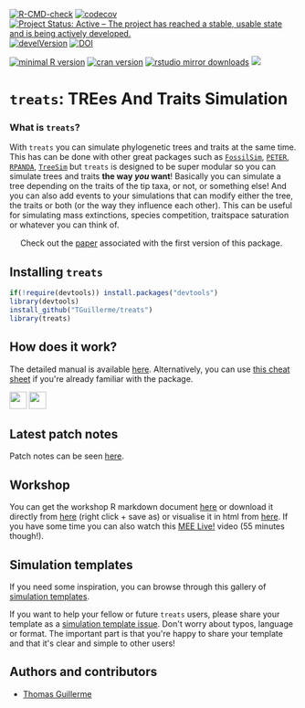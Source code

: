 [![R-CMD-check](https://github.com/TGuillerme/treats/workflows/R-CMD-check/badge.svg)](https://github.com/TGuillerme/treats/actions)
[![codecov](https://codecov.io/gh/TGuillerme/treats/graph/badge.svg?token=NY0M0TX334)](https://codecov.io/gh/TGuillerme/treats)
[![Project Status: Active – The project has reached a stable, usable state and is being actively developed.](https://www.repostatus.org/badges/latest/active.svg)](https://www.repostatus.org/#active)
[![develVersion](https://img.shields.io/badge/devel%20version-1.0.3-green.svg?style=flat)](https://github.com/TGuillerme/treats/tree/master)
[![DOI](https://zenodo.org/badge/299272555.svg)](https://zenodo.org/badge/latestdoi/299272555)

[![minimal R version](https://img.shields.io/badge/R%3E%3D-4.0.0-6666ff.svg)](https://cran.r-project.org/)
[![cran version](http://www.r-pkg.org/badges/version/treats)](https://cran.r-project.org/package=treats)
[![rstudio mirror downloads](http://cranlogs.r-pkg.org/badges/grand-total/treats)](https://github.com/metacran/cranlogs.app)
![](http://cranlogs.r-pkg.org/badges/treats)

# `treats`: TREes And Traits Simulation

### What is `treats`?

With `treats` you can simulate phylogenetic trees and traits at the same time.
This has can be done with other great packages such as [`FossilSim`](https://cran.r-project.org/package=FossilSim), [`PETER`](https://github.com/PuttickMacroevolution/PETER), [`RPANDA`](https://cran.r-project.org/package=RPANDA), [`TreeSim`](https://cran.r-project.org/package=TreeSim) but `treats` is designed to be super modular so you can simulate trees and traits **the way _you_ want**!
Basically you can simulate a tree depending on the traits of the tip taxa, or not, or something else!
And you can also add events to your simulations that can modify either the tree, the traits or both (or the way they influence each other).
This can be useful for simulating mass extinctions, species competition, traitspace saturation or whatever you can think of.

<!-- ![](TreatYoSelf.jpg) -->

<a href="https://besjournals.onlinelibrary.wiley.com/doi/10.1111/2041-210X.14306"><img src="http://tguillerme.github.io/images/OA.png" height="15" widht="5"/></a> 
Check out the [paper](https://besjournals.onlinelibrary.wiley.com/doi/10.1111/2041-210X.14306) associated with the first version of this package.

## Installing `treats`

```r
if(!require(devtools)) install.packages("devtools")
library(devtools)
install_github("TGuillerme/treats")
library(treats)
```

## How does it work?

The detailed manual is available [here](http://tguillerme.github.io/treats.html). Alternatively, you can use [this cheat sheet](https://github.com/TGuillerme/treats/blob/master/inst/gitbook/treats_cheat_sheet.pdf) if you're already familiar with the package. 

<a href="https://tguillerme.github.io/treats.html"><img src="http://tguillerme.github.io/images/rawgit.png" height="30"/></a> <a href="https://github.com/TGuillerme/treats/blob/master/inst/gitbook/_book/treats_manual.pdf"><img src="http://tguillerme.github.io/images/pdf.gif" height="30"/></a> 


## Latest patch notes

Patch notes can be seen [here](https://github.com/TGuillerme/treats/blob/master/NEWS.md).

## Workshop

You can get the workshop R markdown document [here](https://github.com/TGuillerme/treats/blob/master/inst/vignettes/treats_workshop.Rmd) or download it directly from [here](https://raw.githubusercontent.com/TGuillerme/treats/master/inst/vignettes/treats_workshop.Rmd) (right click + save as) or visualise it in html from [here](https://cdn.githubraw.com/TGuillerme/treats/master/inst/vignettes/treats_workshop.html). If you have some time you can also watch this [MEE Live!](https://www.youtube.com/watch?v=QUhaFZxER2I) video (55 minutes though!). 

## Simulation templates

If you need some inspiration, you can browse through this gallery of [simulation templates](https://github.com/TGuillerme/treats/issues?q=is%3Aopen+is%3Aissue+label%3A%22simulation+template%22).

If you want to help your fellow or future `treats` users, please share your template as a [simulation template issue](https://github.com/TGuillerme/treats/issues/new?assignees=&labels=simulation+template&projects=&template=simulation-template.md&title=Simulate+something). Don't worry about typos, language or format. The important part is that you're happy to share your template and that it's clear and simple to other users!


Authors and contributors
-------

* [Thomas Guillerme](http://tguillerme.github.io)
